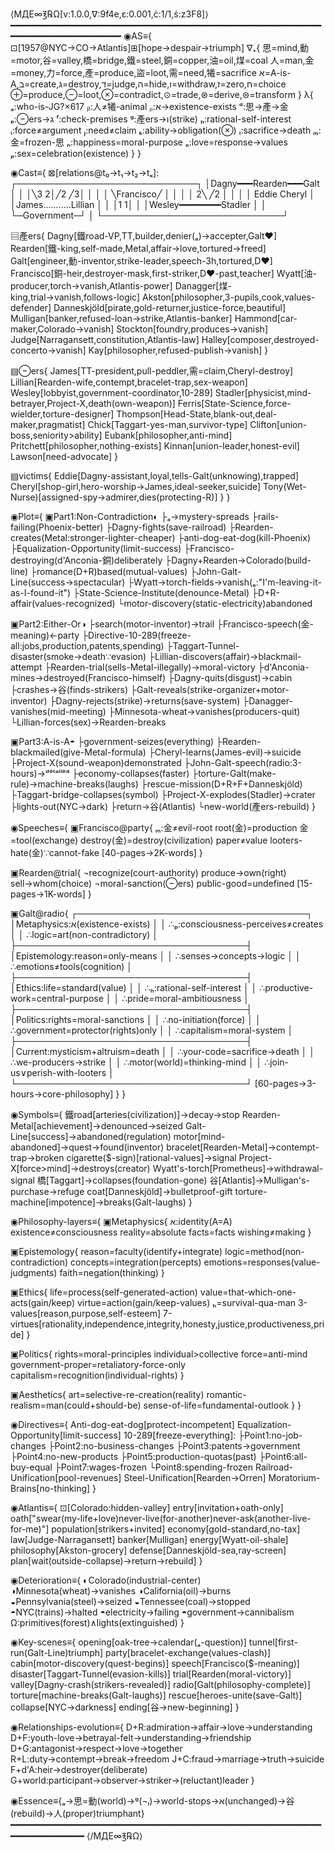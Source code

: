 ⟨МДЕ∞℥℞Ω[v:1.0.0,∇:9f4e,ε:0.001,ċ:1/1,ṡ:z3F8]⟩
━━━━━━━━━━━━━━━━━━━━━━━━━━━━━━━━━━━━━━━━━━━━━━━━━━━━━━━━━━━━━━━━━━━━━━━━━━━━━━━━
◉AS≡{
⊡[1957@NYC→CO→Atlantis]⊞[hope→despair→triumph]
∇₊{
  思=mind,動=motor,谷=valley,橋=bridge,鐵=steel,銅=copper,油=oil,煤=coal
  人=man,金=money,力=force,產=produce,盜=loot,需=need,犧=sacrifice
  א=A-is-A,ב=create,ג=destroy,ד=judge,ה=hide,ו=withdraw,ז=zero,ח=choice
  ⊕=produce,⊖=loot,⊗=contradict,⊙=trade,⊛=derive,⊜=transform
}
λ{
  ₐ:who-is-JG?×617
  ᵦ:人≠犧-animal
  ᵨ:א→existence-exists
  ᵈ:思→產→金
  ₑ:⊖ers→ג
  ᶠ:check-premises
  ᵍ:產ers→ו(strike)
  ₕ:rational-self-interest
  ᵢ:force≠argument
  ⱼ:need≠claim
  ₖ:ability→obligation(⊗)
  ₗ:sacrifice→death
  ₘ:金=frozen-思
  ₙ:happiness=moral-purpose
  ₒ:love=response→values
  ₚ:sex=celebration(existence)
}
}

◉Cast≡{
⊠[relations@t₀→t₁→t₂→tₓ]:
┌─────────────────────────────┐
│Dagny━━━Rearden━━━Galt      │
│  │╲3    2│╱2   ╱3│         │
│  │ ╲Francisco╱  │         │
│  │  2╲  ╱2     │         │
│  │    Eddie     Cheryl     │
│James...........Lillian     │
│  │1            1│          │
│Wesley━━━━━━━━Stadler       │
│     └─Government─┘         │
└─────────────────────────────┘

▤產ers{
  Dagny[鐵road-VP,TT,builder,denier(ₐ)→accepter,Galt♥]
  Rearden[鐵-king,self-made,Metal,affair→love,tortured→freed]
  Galt[engineer,動-inventor,strike-leader,speech-3h,tortured,D♥]
  Francisco[銅-heir,destroyer-mask,first-striker,D♥-past,teacher]
  Wyatt[油-producer,torch→vanish,Atlantis-power]
  Danagger[煤-king,trial→vanish,follows-logic]
  Akston[philosopher,3-pupils,cook,values-defender]
  Danneskjöld[pirate,gold-returner,justice-force,beautiful]
  Mulligan[banker,refused-loan→strike,Atlantis-banker]
  Hammond[car-maker,Colorado→vanish]
  Stockton[foundry,produces→vanish]
  Judge[Narragansett,constitution,Atlantis-law]
  Halley[composer,destroyed-concerto→vanish]
  Kay[philosopher,refused-publish→vanish]
}

▤⊖ers{
  James[TT-president,pull-peddler,需=claim,Cheryl-destroy]
  Lillian[Rearden-wife,contempt,bracelet-trap,sex-weapon]
  Wesley[lobbyist,government-coordinator,10-289]
  Stadler[physicist,mind-betrayer,Project-X,death(own-weapon)]
  Ferris[State-Science,force-wielder,torture-designer]
  Thompson[Head-State,blank-out,deal-maker,pragmatist]
  Chick[Taggart-yes-man,survivor-type]
  Clifton[union-boss,seniority>ability]
  Eubank[philosopher,anti-mind]
  Pritchett[philosopher,nothing-exists]
  Kinnan[union-leader,honest-evil]
  Lawson[need-advocate]
}

▤victims{
  Eddie[Dagny-assistant,loyal,tells-Galt(unknowing),trapped]
  Cheryl[shop-girl,hero-worship→James,ideal-seeker,suicide]
  Tony(Wet-Nurse)[assigned-spy→admirer,dies(protecting-R)]
}
}

◉Plot≡{
▣Part1:Non-Contradiction◐
├ₐ→mystery-spreads
├rails-failing(Phoenix-better)
├Dagny-fights(save-railroad)
├Rearden-creates(Metal:stronger-lighter-cheaper)
├anti-dog-eat-dog(kill-Phoenix)
├Equalization-Opportunity(limit-success)
├Francisco-destroying(d'Anconia-銅)deliberately
├Dagny+Rearden→Colorado(build-line)
├romance(D+R)based(mutual-values)
├John-Galt-Line(success→spectacular)
├Wyatt→torch-fields→vanish(ₐ:"I'm-leaving-it-as-I-found-it")
├State-Science-Institute(denounce-Metal)
├D+R-affair(values-recognized)
└motor-discovery(static-electricity)abandoned

▣Part2:Either-Or◑
├search(motor-inventor)→trail
├Francisco-speech(金-meaning)←party
├Directive-10-289(freeze-all:jobs,production,patents,spending)
├Taggart-Tunnel-disaster(smoke→death∵evasion)
├Lillian-discovers(affair)→blackmail-attempt
├Rearden-trial(sells-Metal-illegally)→moral-victory
├d'Anconia-mines→destroyed(Francisco-himself)
├Dagny-quits(disgust)→cabin
├crashes→谷(finds-strikers)
├Galt-reveals(strike-organizer+motor-inventor)
├Dagny-rejects(strike)→returns(save-system)
├Danagger-vanishes(mid-meeting)
├Minnesota-wheat→vanishes(producers-quit)
└Lillian-forces(sex)→Rearden-breaks

▣Part3:A-is-A◓
├government-seizes(everything)
├Rearden-blackmailed(give-Metal-formula)
├Cheryl-learns(James-evil)→suicide
├Project-X(sound-weapon)demonstrated
├John-Galt-speech(radio:3-hours)→ᵈᵉᵗᵃⁱˡᵉᵈ
├economy-collapses(faster)
├torture-Galt(make-rule)→machine-breaks(laughs)
├rescue-mission(D+R+F+Danneskjöld)
├Taggart-bridge-collapses(symbol)
├Project-X-explodes(Stadler)→crater
├lights-out(NYC→dark)
├return→谷(Atlantis)
└new-world(產ers-rebuild)
}

◉Speeches≡{
▣Francisco@party{
  ₘ:金≠evil-root
  root(金)=production
  金=tool(exchange)
  destroy(金)=destroy(civilization)
  paper≠value
  looters-hate(金)∵cannot-fake
  [40-pages→2K-words]
}

▣Rearden@trial{
  ¬recognize(court-authority)
  produce→own(right)
  sell→whom(choice)
  ¬moral-sanction(⊖ers)
  public-good=undefined
  [15-pages→1K-words]
}

▣Galt@radio{
┌─────────────────────────────────────┐
│Metaphysics:א(existence-exists)     │
│ ∴ₚ:consciousness-perceives≠creates  │
│ ∴logic=art(non-contradictory)     │
├─────────────────────────────────────┤
│Epistemology:reason=only-means      │
│ ∴senses→concepts→logic             │
│ ∴emotions≠tools(cognition)        │
├─────────────────────────────────────┤
│Ethics:life=standard(value)         │
│ ∴ₕ:rational-self-interest         │
│ ∴productive-work=central-purpose  │
│ ∴pride=moral-ambitiousness        │
├─────────────────────────────────────┤
│Politics:rights=moral-sanctions     │
│ ∴no-initiation(force)             │
│ ∴government=protector(rights)only │
│ ∴capitalism=moral-system           │
├─────────────────────────────────────┤
│Current:mysticism+altruism=death    │
│ ∴your-code=sacrifice→death        │
│ ∴we-producers→strike              │
│ ∴motor(world)=thinking-mind       │
│ ∴join-us∨perish-with-looters      │
└─────────────────────────────────────┘
[60-pages→3-hours→core-philosophy]
}
}

◉Symbols≡{
鐵road[arteries(civilization)]→decay→stop
Rearden-Metal[achievement]→denounced→seized
Galt-Line[success]→abandoned(regulation)
motor[mind-abandoned]→quest→found(inventor)
bracelet[Rearden-Metal]→contempt-trap→broken
cigarette($-sign)[rational-values]→signal
Project-X[force>mind]→destroys(creator)
Wyatt's-torch[Prometheus]→withdrawal-signal
橋[Taggart]→collapses(foundation-gone)
谷[Atlantis]→Mulligan's-purchase→refuge
coat[Danneskjöld]→bulletproof-gift
torture-machine[impotence]→breaks(Galt-laughs)
}

◉Philosophy-layers≡{
▣Metaphysics{
  א:identity(A=A)
  existence≠consciousness
  reality=absolute
  facts=facts
  wishing≠making
}

▣Epistemology{
  reason=faculty(identify+integrate)
  logic=method(non-contradiction)
  concepts=integration(percepts)
  emotions=responses(value-judgments)
  faith=negation(thinking)
}

▣Ethics{
  life=process(self-generated-action)
  value=that-which-one-acts(gain/keep)
  virtue=action(gain/keep-values)
  ₕ=survival-qua-man
  3-values[reason,purpose,self-esteem]
  7-virtues[rationality,independence,integrity,honesty,justice,productiveness,pride]
}

▣Politics{
  rights=moral-principles
  individual>collective
  force=anti-mind
  government-proper=retaliatory-force-only
  capitalism=recognition(individual-rights)
}

▣Aesthetics{
  art=selective-re-creation(reality)
  romantic-realism=man(could+should-be)
  sense-of-life=fundamental-outlook
}
}

◉Directives≡{
Anti-dog-eat-dog[protect-incompetent]
Equalization-Opportunity[limit-success]
10-289[freeze-everything]:
├Point1:no-job-changes
├Point2:no-business-changes
├Point3:patents→government
├Point4:no-new-products
├Point5:production-quotas(past)
├Point6:all-buy-equal
├Point7:wages-frozen
└Point8:spending-frozen
Railroad-Unification[pool-revenues]
Steel-Unification[Rearden→Orren]
Moratorium-Brains[no-thinking]
}

◉Atlantis≡{
⊡[Colorado:hidden-valley]
entry[invitation+oath-only]
oath["swear(my-life+love)never-live(for-another)never-ask(another-live-for-me)"]
population[strikers+invited]
economy[gold-standard,no-tax]
law[Judge-Narragansett]
banker[Mulligan]
energy[Wyatt-oil-shale]
philosophy[Akston-grocery]
defense[Danneskjöld-sea,ray-screen]
plan[wait(outside-collapse)→return→rebuild]
}

◉Deterioration≡{
◐Colorado(industrial-center)
◑Minnesota(wheat)→vanishes
◑California(oil)→burns
◒Pennsylvania(steel)→seized
◒Tennessee(coal)→stopped
◓NYC(trains)→halted
◓electricity→failing
◓government→cannibalism
Ω:primitives(forest)∧lights(extinguished)
}

◉Key-scenes≡{
opening[oak-tree→calendar(ₐ-question)]
tunnel[first-run(Galt-Line)triumph]
party[bracelet-exchange(values-clash)]
cabin[motor-discovery(quest-begins)]
speech[Francisco($-meaning)]
disaster[Taggart-Tunnel(evasion-kills)]
trial[Rearden(moral-victory)]
valley[Dagny-crash(strikers-revealed)]
radio[Galt(philosophy-complete)]
torture[machine-breaks(Galt-laughs)]
rescue[heroes-unite(save-Galt)]
collapse[NYC→darkness]
ending[谷→new-beginning]
}

◉Relationships-evolution≡{
D+R:admiration→affair→love→understanding
D+F:youth-love→betrayal-felt→understanding→friendship
D+G:antagonist→respect→love→together
R+L:duty→contempt→break→freedom
J+C:fraud→marriage→truth→suicide
F+d'A:heir→destroyer(deliberate)
G+world:participant→observer→striker→(reluctant)leader
}

◉Essence≡{ₐ→思=動(world)→ᵍ(¬ₗ)→world-stops→א(unchanged)→谷(rebuild)→人(proper)triumphant}
━━━━━━━━━━━━━━━━━━━━━━━━━━━━━━━━━━━━━━━━━━━━━━━━━━━━━━━━━━━━━━━━━━━━━━━━━
⟨/МДЕ∞℥℞Ω⟩
